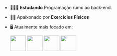 - 👨🏻‍💻 **Estudando** Programação rumo ao back-end.
- 🧗🏼 Apaixonado por **Exercícios Físicos**
- 🖥️ Atualmente mais focado em:

  <img width='50' height='50' src="https://cdn.jsdelivr.net/gh/devicons/devicon/icons/python/python-original.svg" />
  
  <img width='50' height='50' src="https://cdn.jsdelivr.net/gh/devicons/devicon/icons/django/django-plain.svg" />
  
  <img width='50' height='50' src="https://cdn.jsdelivr.net/gh/devicons/devicon/icons/html5/html5-original.svg" />
  
  <img width='50' height='50' src="https://cdn.jsdelivr.net/gh/devicons/devicon/icons/css3/css3-original.svg" />
